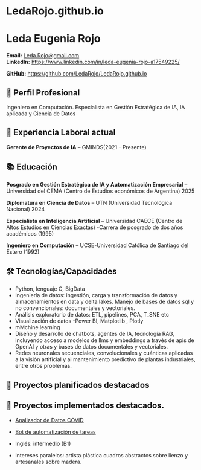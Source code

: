 # LedaRojo.github.io
# Leda Eugenia Rojo

**Email:** Leda.Rojo@gmail.com  
**LinkedIn:** https://www.linkedin.com/in/leda-eugenia-rojo-a17549225/

**GitHub:** https://github.com/LedaRojo/LedaRojo.github.io
## 🎯 Perfil Profesional
Ingeniero en Computación. Especialista en Gestión Estratégica de IA, IA aplicada y Ciencia de Datos

## 💼 Experiencia Laboral actual
**Gerente de Proyectos de IA** – GMINDS(2021 - Presente)  


## 📚 Educación
**Posgrado en Gestión Estratégica de IA y Automatización Empresarial** – Universidad del CEMA (Centro de Estudios económicos de Argentina) 2025

**Diplomatura en Ciencia de Datos** – UTN (Universidad Tecnológica Nacional) 2024

**Especialista en Inteligencia Artificial** – Universidad CAECE (Centro de Altos Estudios en Ciencias Exactas) -Carrera de posgrado de dos años académicos (1995)

**Ingeniero en Computación** – UCSE-Universidad Católica de Santiago del Estero (1992)

## 🛠️ Tecnologías/Capacidades
- Python, lenguaje C, BigData
- Ingeniería de datos: ingestión, carga y transformación de datos y almacenamientos en data y delta lakes. Manejo de bases de datos sql y no convencionales: documentales y vectoriales.
- Análisis exploratorio de datos: ETL, pipelines, PCA, T_SNE etc
- Visualización de datos -Power BI, Matplotlib , Plotly
- mMchine learning
- Diseño y desarrollo de chatbots, agentes de IA, tecnología RAG, incluyendo acceso a modelos de llms y embeddings a través de apis de OpenAI y otras y bases de datos documentales y vectoriales.
- Redes neuronales secuenciales, convolucionales y cuánticas aplicadas a la visión artificial y al mantenimiento predictivo de plantas industriales, entre otros problemas.


## 🧠 Proyectos planificados destacados


## 🧠 Proyectos implementados destacados.
- [Analizador de Datos COVID](https://github.com/juanperez/covid-analytics)
- [Bot de automatización de tareas](https://github.com/juanperez/bot-tareas)


- Inglés: intermedio (B1)

- Intereses paralelos: artista plástica cuadros abstractos sobre lienzo y artesanales sobre madera.

  
